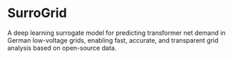 # SurroGrid
A deep learning surrogate model for predicting transformer net demand in German low-voltage grids, enabling fast, accurate, and transparent grid analysis based on open-source data.

